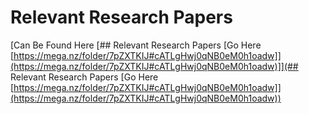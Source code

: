 # Relevant Research Papers
[Can Be Found Here [## Relevant Research Papers [Go Here [https://mega.nz/folder/7pZXTKIJ#cATLgHwj0qNB0eM0h1oadw]](https://mega.nz/folder/7pZXTKIJ#cATLgHwj0qNB0eM0h1oadw)]](## Relevant Research Papers [Go Here [https://mega.nz/folder/7pZXTKIJ#cATLgHwj0qNB0eM0h1oadw]](https://mega.nz/folder/7pZXTKIJ#cATLgHwj0qNB0eM0h1oadw))
<!--TODO Need to write it up really. :)-->